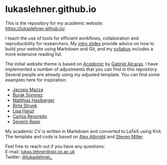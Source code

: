 # lukaslehner.github.io
This is the repository for my academic website: https://lukaslehner.github.io/.

I teach the use of tools for efficient workflows, collaboration and reproducibility for researchers. My [intro slides](https://lukaslehner.github.io/assets/transparency-outreach-slides.html) provide advice on how to build your website using Markdown and Git, and my [syllabus](https://www.gesis.org/fileadmin/upload/GESIS_Training/Syllabi_Methodenseminar/Fall_Seminar_2022/Fall_Seminar_2022_Week_1_Schulte-CloosLehner.pdf) includes a more extensive reading list.

The initial website theme is based on *[Academic](https://github.com/gaalcaras/academic)* by [Gabriel Alcaras](https://gaalcaras.com/en/). I have implemented a number of adjustments that you can find in this repository. Several people are already using my adjusted template. You can find some examples here for inspiration:
- [Jacopo Mazza](https://jacopoto.github.io/)
- [Burak Sonmez](https://brksnmz.github.io/)
- [Matthias Haslberger](https://matthiashaslberger.github.io/)
- [Birte Strunk](https://birtestrunk.github.io/)
- [Lisa Hanzl](https://lisahanzl.github.io/)
- [Carlos Revoredo](https://caerevoredo.github.io/)
- [Severin Rapp](https://severin-rapp.github.io/)

My academic CV is written in Markdown and converted to LaTeX using Knit. The template and code is based on [Alex Albright](https://github.com/apalbright/CV) and [Steven Miller](http://svmiller.com/).

Feel free to reach out if you have any questions:  \
E-mail: [lukas.lehner@spi.ox.ac.uk](mailto:lukas.lehner@spi.ox.ac.uk) \
Twitter: [@lukaslehner_](https://twitter.com/LukasLehner_)
